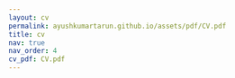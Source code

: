 ```yaml
---
layout: cv
permalink: ayushkumartarun.github.io/assets/pdf/CV.pdf
title: cv
nav: true
nav_order: 4
cv_pdf: CV.pdf
---
```

